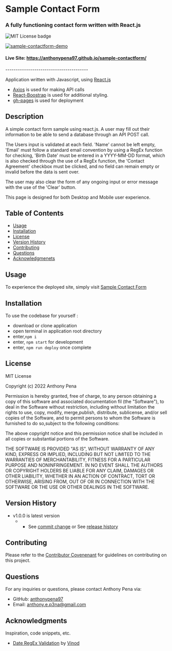 # Sample Contact Form

### A fully functioning contact form written with React.js

![MIT License badge](https://img.shields.io/badge/license-MIT_License-green)

[![sample-contactform-demo](https://user-images.githubusercontent.com/79285555/150520200-d1fc6c2f-d6fe-493c-a779-19f3346b4fef.gif)](https://anthonypena97.github.io/sample-contactform/)

#### Live Site: https://anthonypena97.github.io/sample-contactform/

<p> ---------------------------------------- </p>

Application written with Javascript, using [React.js](https://reactjs.org/)

- [Axios](https://www.npmjs.com/package/axios) is used for making API calls
- [React-Boostrap](https://github.com/markuslerner/THREE.Interactive) is used for additional styling.
- [gh-pages](https://www.npmjs.com/package/gh-pages) is used for deployment

## Description

A simple contact form sample using react.js. A user may fill out their information to be able to send a database through an API POST call.

The Users input is validated at each field. 'Name' cannot be left empty, 'Email' must follow a standard email convention by using a RegEx function for checking, 'Birth Date' must be entered in a YYYY-MM-DD format, which is also checked through the use of a RegEx function, the 'Contact Agreement' checkbox must be clicked, and no field can remain empty or invalid before the data is sent over.

The user may also clear the form of any ongoing input or error message with the use of the 'Clear' button.

This page is designed for both Desktop and Mobile user experience.

## Table of Contents

- [Usage](#usage)
- [Installation](#installation)
- [License](#license)
- [Version History](#version)
- [Contributing](#contributing)
- [Questions](#questions)
- [Acknowledgmenets](#acknowledgments)

## Usage

To experience the deployed site, simply visit [Sample Contact Form](https://anthonypena97.github.io/sample-contactform/)

## Installation

To use the codebase for yourself :

- download or clone application
- open terminal in application root directory
- enter,`npm i`
- enter, `npm start` for development
- enter, `npm run deploy` once complete

## License

MIT License

Copyright (c) 2022 Anthony Pena

Permission is hereby granted, free of charge, to any person obtaining a copy of this software and associated documentation fil (the "Software"), to deal in the Software without restriction, including without limitation the rights to use, copy, modify, merge,publish, distribute, sublicense, and/or sell copies of the Software, and to permit persons to whom the Software is furnished to do so,subject to the following conditions:

The above copyright notice and this permission notice shall be included in all copies or substantial portions of the Software.

THE SOFTWARE IS PROVIDED "AS IS", WITHOUT WARRANTY OF ANY KIND, EXPRESS OR IMPLIED, INCLUDING BUT NOT LIMITED TO THE WARRANTIES OF MERCHANTABILITY, FITNESS FOR A PARTICULAR PURPOSE AND NONINFRINGEMENT. IN NO EVENT SHALL THE AUTHORS OR COPYRIGHT HOLDERS BE LIABLE FOR ANY CLAIM, DAMAGES OR OTHER LIABILITY, WHETHER IN AN ACTION OF CONTRACT, TORT OR OTHERWISE, ARISING FROM, OUT OF OR IN CONNECTION WITH THE SOFTWARE OR THE USE OR OTHER DEALINGS IN THE SOFTWARE.

## Version History

- v1.0.0 is latest version
  - - See [commit change](https://github.com/anthonypena97/sample-contactform/commits/main) or See [release history](https://github.com/anthonypena97/sample-contactform/releases)

## Contributing

Please refer to the [Contributor Covenenant](https://www.contributor-covenant.org/) for guidelines on contributing on this project.

## Questions

For any inquiries or questions, please contact Anthony Pena via:

- GitHub: [anthonypena97](https://github.com/anthonypena97)
- Email: <anthony.e.p3na@gmail.com>

## Acknowledgments

Inspiration, code snippets, etc.

- [Date RegEx Validation](https://stackoverflow.com/questions/22061723/regex-date-validation-for-yyyy-mm-dd) by [Vinod](https://stackoverflow.com/users/1120560/vinod)
